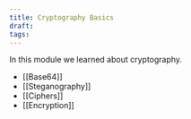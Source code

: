 ```yaml
---
title: Cryptography Basics
draft: 
tags:
---
```

In this module we learned about cryptography.
- [[Base64]]
- [[Steganography]]
- [[Ciphers]]
- [[Encryption]]